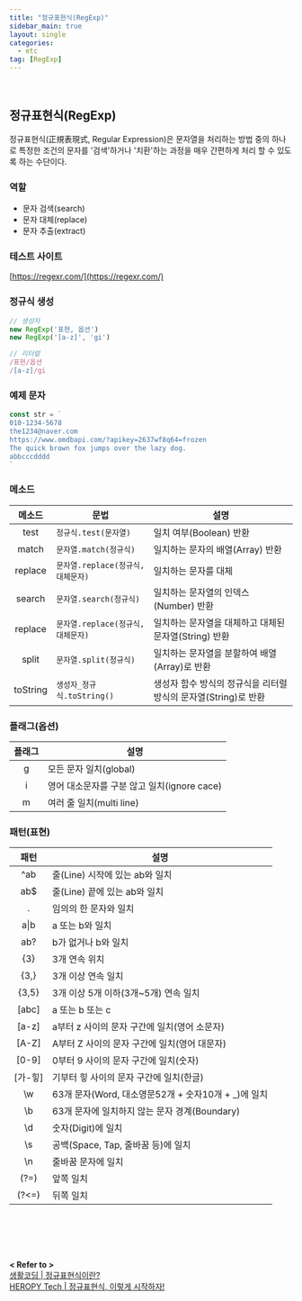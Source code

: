 ```yaml
---
title: "정규표현식(RegExp)"
sidebar_main: true
layout: single
categories: 
  - etc
tag: [RegExp]
---
```


<br />

## 정규표현식(RegExp)

정규표현식(正規表現式, Regular Expression)은 문자열을 처리하는 방법 중의 하나로 특정한 조건의 문자를 '검색'하거나 '치환'하는 과정을 매우 간편하게 처리 할 수 있도록 하는 수단이다.

### 역할 
- 문자 검색(search)
- 문자 대체(replace)
- 문자 추출(extract)
  
### 테스트 사이트

[https://regexr.com/](https://regexr.com/)

### 정규식 생성

```js
// 생성자
new RegExp('표현, 옵션')
new RegExp('[a-z]', 'gi')

// 리터럴
/표현/옵션
/[a-z]/gi
```

### 예제 문자

```js
const str = `
010-1234-5678
the1234@naver.com
https://www.omdbapi.com/?apikey=2637wf8q64=frozen
The quick brown fox jumps over the lazy dog.
abbcccdddd
`
```

### 메소드

메소드 | 문법 | 설명
:--:|--|--|
test | `정규식.test(문자열)` | 일치 여부(Boolean) 반환
match | `문자열.match(정규식)` | 일치하는 문자의 배열(Array) 반환
replace | `문자열.replace(정규식, 대체문자)` | 일치하는 문자를 대체
search | `문자열.search(정규식)` |	일치하는 문자열의 인덱스(Number) 반환
replace |	`문자열.replace(정규식,대체문자)` |	일치하는 문자열을 대체하고 대체된 문자열(String) 반환
split |	`문자열.split(정규식)` | 일치하는 문자열을 분할하여 배열(Array)로 반환
toString | `생성자_정규식.toString()` | 생성자 함수 방식의 정규식을 리터럴 방식의 문자열(String)로 반환

### 플래그(옵션)

플래그 | 설명
:--:|--
g | 모든 문자 일치(global)
i | 영어 대소문자를 구분 않고 일치(ignore cace)
m | 여러 줄 일치(multi line)

### 패턴(표현)

패턴 | 설명
:--:|--
^ab | 줄(Line) 시작에 있는 ab와 일치
ab$ | 줄(Line) 끝에 있는 ab와 일치
. | 임의의 한 문자와 일치
a&#124;b | a 또는 b와 일치
ab? | b가 없거나 b와 일치
{3} | 3개 연속 위치
{3,} | 3개 이상 연속 일치
{3,5} | 3개 이상 5개 이하(3개~5개) 연속 일치
[abc] | a 또는 b 또는 c
[a-z] | a부터 z 사이의 문자 구간에 일치(영어 소문자)
[A-Z] | A부터 Z 사이의 문자 구간에 일치(영어 대문자)
[0-9] | 0부터 9 사이의 문자 구간에 일치(숫자)
[가-힣] | 기부터 힣 사이의 문자 구간에 일치(한글)
\w | 63개 문자(Word, 대소영문52개 + 숫자10개 + _)에 일치
\b | 63개 문자에 일치하지 않는 문자 경계(Boundary)
\d | 숫자(Digit)에 일치
\s | 공백(Space, Tap, 줄바꿈 등)에 일치
\n | 줄바꿈 문자에 일치
(?=) | 앞쪽 일치
(?<=) | 뒤쪽 일치

<br /><br /><br /><br />

**< Refer to >**<br />
[생활코딩 | 정규표현식이란?](https://opentutorials.org/course/909/5142) <br />
[HEROPY Tech | 정규표현식, 이렇게 시작하자!](https://heropy.blog/2018/10/28/regexp/)